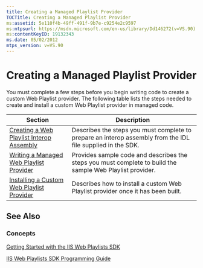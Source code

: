 ```yaml
---
title: Creating a Managed Playlist Provider
TOCTitle: Creating a Managed Playlist Provider
ms:assetid: 5e110f4b-49ff-491f-9b7e-c9254e2c9597
ms:mtpsurl: https://msdn.microsoft.com/en-us/library/Dd146272(v=VS.90)
ms:contentKeyID: 19132343
ms.date: 05/02/2012
mtps_version: v=VS.90
---
```


# Creating a Managed Playlist Provider

You must complete a few steps before you begin writing code to create a custom Web Playlist provider. The following table lists the steps needed to create and install a custom Web Playlist provider in managed code.

|Section|Description|
|--- |--- |
|[Creating a Web Playlist Interop Assembly](https://msdn.microsoft.com/library/dd146291)|Describes the steps you must complete to prepare an interop assembly from the IDL file supplied in the SDK.|
|[Writing a Managed Web Playlist Provider](https://msdn.microsoft.com/library/dd146254)|Provides sample code and describes the steps you must complete to build the sample Web Playlist provider.|
|[Installing a Custom Web Playlist Provider](https://msdn.microsoft.com/library/dd146269)|Describes how to install a custom Web Playlist provider once it has been built.|


## See Also

### Concepts

[Getting Started with the IIS Web Playlists SDK](getting-started-with-the-iis-web-playlists-sdk.md)

[IIS Web Playlists SDK Programming Guide](iis-web-playlists-sdk-programming-guide.md)

